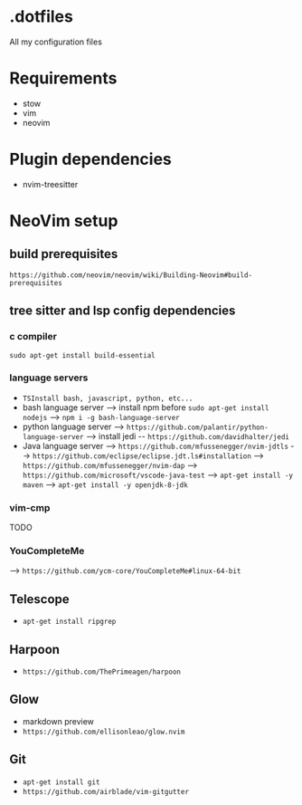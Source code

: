 # .dotfiles
All my configuration files

# Requirements
- stow
- vim
- neovim


# Plugin dependencies
- nvim-treesitter


# NeoVim setup
## build prerequisites
`https://github.com/neovim/neovim/wiki/Building-Neovim#build-prerequisites`
## tree sitter and lsp config dependencies
### c compiler
`sudo apt-get install build-essential`
### language servers
- `TSInstall bash, javascript, python, etc...`
- bash language server
  --> install npm before
      `sudo apt-get install nodejs`
  --> `npm i -g bash-language-server`
- python language server
  --> `https://github.com/palantir/python-language-server`
  --> install jedi -- `https://github.com/davidhalter/jedi`
- Java language server
  --> `https://github.com/mfussenegger/nvim-jdtls`
  --> `https://github.com/eclipse/eclipse.jdt.ls#installation`
  --> `https://github.com/mfussenegger/nvim-dap`
  --> `https://github.com/microsoft/vscode-java-test`
  --> `apt-get install -y maven`
  --> `apt-get install -y openjdk-8-jdk`
### vim-cmp
  TODO
### YouCompleteMe
  --> `https://github.com/ycm-core/YouCompleteMe#linux-64-bit`
## Telescope
- `apt-get install ripgrep`
## Harpoon
- `https://github.com/ThePrimeagen/harpoon`
## Glow
- markdown preview
- `https://github.com/ellisonleao/glow.nvim`
## Git
- `apt-get install git`
- `https://github.com/airblade/vim-gitgutter`
